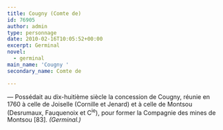 ```yaml
---
title: Cougny (Comte de)
id: 76905
author: admin
type: personnage
date: 2010-02-16T10:05:52+00:00
excerpt: Germinal
novel:
  - germinal
main_name: 'Cougny '
secondary_name: Comte de

---
```

— Possédait au dix-huitième siècle la concession de Cougny, réunie en 1760 à celle de Joiselle (Cornille et Jenard) et à celle de Montsou (Desrumaux, Fauquenoix et C<sup>ie</sup>), pour former la Compagnie des mines de Montsou [83]. _(Germinal.)_